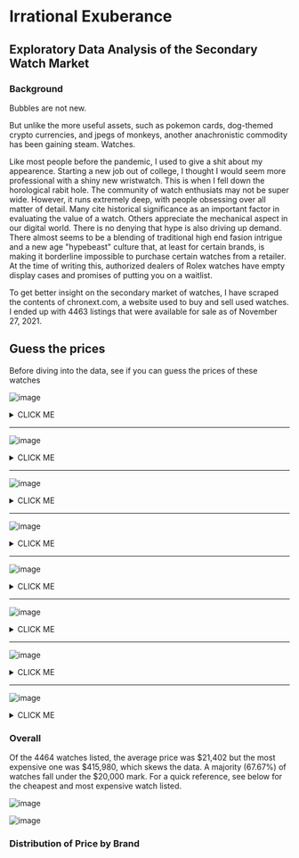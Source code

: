 # Irrational Exuberance

## Exploratory Data Analysis of the Secondary Watch Market

### Background
Bubbles are not new. 

But unlike the more useful assets, such as pokemon cards, dog-themed crypto currencies, and jpegs of monkeys, another anachronistic commodity has been gaining steam. Watches. 

Like most people before the pandemic, I used to give a shit about my appearence. Starting a new job out of college, I thought I would seem more professional with a shiny new wristwatch. This is when I fell down the horological rabit hole. The community of watch enthusiats may not be super wide. However, it runs extremely deep, with people obsessing over all matter of detail. Many cite historical significance as an important factor in evaluating the value of a watch. Others appreciate the mechanical aspect in our digital world. There is no denying that hype is also driving up demand. There almost seems to be a blending of traditional high end fasion intrigue and a new age "hypebeast" culture that, at least for certain brands, is making it borderline impossible to purchase certain watches from a retailer. At the time of writing this, authorized dealers of Rolex watches have empty display cases and promises of putting you on a waitlist.

To get better insight on the secondary market of watches, I have scraped the contents of chronext.com, a website used to buy and sell used watches. I ended up with 4463 listings that were available for sale as of November 27, 2021.


## Guess the prices 

Before diving into the data, see if you can guess the prices of these watches

![image](https://user-images.githubusercontent.com/71770599/142749348-0513b638-5eba-440f-9ede-d26534efd1cf.png)
<details><summary>CLICK ME</summary>
  
![image](https://user-images.githubusercontent.com/71770599/142749354-768136d4-5da3-448f-b501-6a1fd9c73f78.png)

</details>

---

![image](https://user-images.githubusercontent.com/71770599/142749846-28a34286-01a3-4722-9b0a-ec978f83c549.png)
<details><summary>CLICK ME</summary>
  
![image](https://user-images.githubusercontent.com/71770599/142749849-ab3b0ecd-b47a-4d0a-8856-f6da3dca21a9.png)

</details>

---

![image](https://user-images.githubusercontent.com/71770599/142749348-0513b638-5eba-440f-9ede-d26534efd1cf.png)
<details><summary>CLICK ME</summary>
  
![image](https://user-images.githubusercontent.com/71770599/142749354-768136d4-5da3-448f-b501-6a1fd9c73f78.png)

</details>

---
![image](https://user-images.githubusercontent.com/71770599/142749856-1d1ccb57-23ad-4141-a499-53d8cba6d069.png)
<details><summary>CLICK ME</summary>
  
![image](https://user-images.githubusercontent.com/71770599/142749860-6cf79ea9-ea10-4c96-8a46-8e511e39d041.png)

</details>

---
![image](https://user-images.githubusercontent.com/71770599/142749868-2d61f967-c705-4bc8-bb5d-eff7c2b2a7b6.png)
<details><summary>CLICK ME</summary>
  
![image](https://user-images.githubusercontent.com/71770599/142749862-07ba97c5-922f-4fef-9b15-b9c51e2f1dc0.png)

</details>

---
![image](https://user-images.githubusercontent.com/71770599/142749875-b1c26fa0-c718-4e0f-a99b-e2587b6bd875.png)
<details><summary>CLICK ME</summary>
  
![image](https://user-images.githubusercontent.com/71770599/142749879-78e6e1cf-6b92-4720-8574-dd0ed37c642a.png)

</details>

---
![image](https://user-images.githubusercontent.com/71770599/142749885-c8ef96b8-4c8b-4cb4-b19f-d2a84465cf91.png)
<details><summary>CLICK ME</summary>
  
![image](https://user-images.githubusercontent.com/71770599/142749884-8ad77a5a-c58d-45bb-b127-6bd75801e56f.png)

</details>

---
![image](https://user-images.githubusercontent.com/71770599/142749891-d04efba6-c405-4b23-af45-088da6420271.png)
<details><summary>CLICK ME</summary>
  
![image](https://user-images.githubusercontent.com/71770599/142749893-b81b2520-56e1-4995-9660-61e26527dc3a.png)

</details>

### Overall

Of the 4464 watches listed, the average price was $21,402 but the most expensive one was $415,980, which skews the data. A majority (67.67%) of watches fall under the $20,000 mark. For a quick reference, see below for the cheapest and most expensive watch listed. 

![image](https://user-images.githubusercontent.com/71770599/142748975-25ae944f-821d-41b1-8a1f-69e640e27bd4.png)


![image](https://user-images.githubusercontent.com/71770599/142748962-f3fb9407-8850-4717-986e-91fe0541df63.png)

### Distribution of Price by Brand


